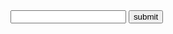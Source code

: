 
<html>
<head>
<title>test</title>
</head>
<body>
<form action="https://takajo-soft36.github.io/RPG-rogin/rogin.md" method="get">
<input type="text" name="encode">
<input type="submit" value="submit">
</form>
</body> 
</html>
